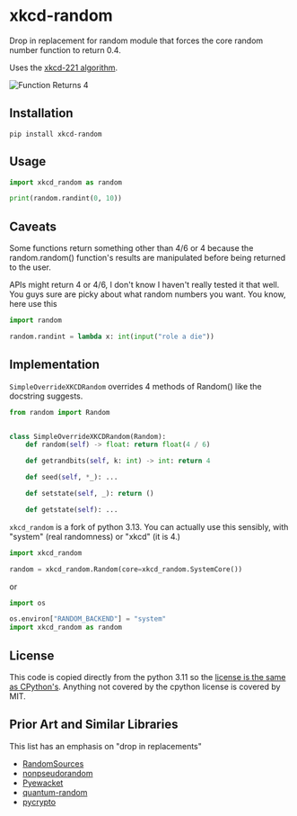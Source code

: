 # xkcd-random

Drop in replacement for random module that forces the core random number function to return 0.4.

Uses the [xkcd-221 algorithm](https://xkcd.com/221/).

![Function Returns 4](https://imgs.xkcd.com/comics/random_number.png
"XKCD Random Number Generator")

## Installation

`pip install xkcd-random`

## Usage

```python
import xkcd_random as random

print(random.randint(0, 10))
```

## Caveats

Some functions return something other than 4/6 or 4 because the random.random() function's results are manipulated
before being returned to the user.

APIs might return 4 or 4/6, I don't know I haven't really tested it that well. You guys sure are picky about what random
numbers you want. You know, here use this

```python
import random

random.randint = lambda x: int(input("role a die"))
```

## Implementation

`SimpleOverrideXKCDRandom` overrides 4 methods of Random() like the docstring suggests.

```python
from random import Random


class SimpleOverrideXKCDRandom(Random):
    def random(self) -> float: return float(4 / 6)

    def getrandbits(self, k: int) -> int: return 4

    def seed(self, *_): ...

    def setstate(self, _): return ()

    def getstate(self): ...
```

`xkcd_random` is a fork of python 3.13. You can actually use this sensibly, with "system" (real randomness) or
"xkcd" (it is 4.)

```python
import xkcd_random

random = xkcd_random.Random(core=xkcd_random.SystemCore())
```

or

```python
import os

os.environ["RANDOM_BACKEND"] = "system"
import xkcd_random as random
```

## License

This code is copied directly from the python 3.11 so
the [license is the same as CPython's](https://github.com/python/cpython/blob/3.13/LICENSE). Anything not covered
by the cpython license is covered by MIT.

## Prior Art and Similar Libraries

This list has an emphasis on "drop in replacements"

- [RandomSources](https://pypi.org/project/RandomSources/)
- [nonpseudorandom](https://pypi.org/project/nonpseudorandom/)
- [Pyewacket](https://pypi.org/project/Pyewacket/)
- [quantum-random](https://pypi.org/project/quantum-random/)
- [pycrypto](https://pypi.org/project/pycrypto/)